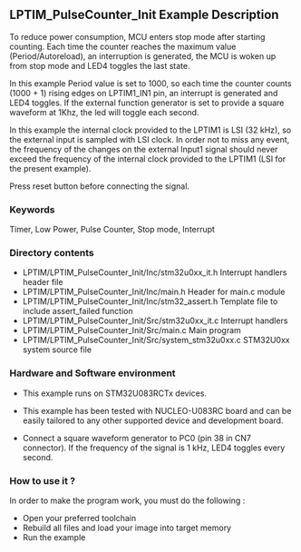﻿## <b>LPTIM_PulseCounter_Init Example Description</b>

To reduce power consumption, MCU enters stop mode after starting counting. Each
time the counter reaches the maximum value (Period/Autoreload), an interruption
is generated, the MCU is woken up from stop mode and LED4 toggles the last state.

In this example Period value is set to 1000, so each time the counter counts
(1000 + 1) rising edges on LPTIM1_IN1 pin, an interrupt is generated and LED4
toggles. If the external function generator is set to provide a square waveform at 1Khz,
the led will toggle each second.

In this example the internal clock provided to the LPTIM1 is LSI (32 kHz),
so the external input is sampled with LSI clock. In order not to miss any event,
the frequency of the changes on the external Input1 signal should never exceed the
frequency of the internal clock provided to the LPTIM1 (LSI for the
present example).

Press reset button before connecting the signal.

### <b>Keywords</b>

Timer, Low Power, Pulse Counter, Stop mode, Interrupt

### <b>Directory contents</b>

  - LPTIM/LPTIM_PulseCounter_Init/Inc/stm32u0xx_it.h         Interrupt handlers header file
  - LPTIM/LPTIM_PulseCounter_Init/Inc/main.h                  Header for main.c module
  - LPTIM/LPTIM_PulseCounter_Init/Inc/stm32_assert.h          Template file to include assert_failed function
  - LPTIM/LPTIM_PulseCounter_Init/Src/stm32u0xx_it.c         Interrupt handlers
  - LPTIM/LPTIM_PulseCounter_Init/Src/main.c                  Main program
  - LPTIM/LPTIM_PulseCounter_Init/Src/system_stm32u0xx.c     STM32U0xx system source file


### <b>Hardware and Software environment</b>

  - This example runs on STM32U083RCTx devices.
    
  - This example has been tested with NUCLEO-U083RC board and can be
    easily tailored to any other supported device and development board.
    
  - Connect a square waveform generator to PC0 (pin 38 in CN7 connector).
    If the frequency of the signal is 1 kHz, LED4 toggles every second.

### <b>How to use it ?</b>

In order to make the program work, you must do the following :

 - Open your preferred toolchain
 - Rebuild all files and load your image into target memory
 - Run the example

